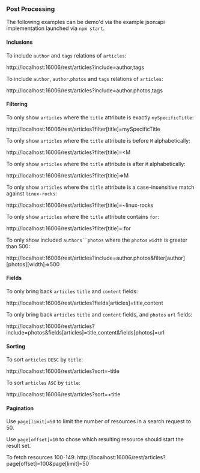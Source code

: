 ### Post Processing

The following examples can be demo'd via the example json:api implementation launched via `npm start`.

#### Inclusions

To include `author` and `tags` relations of `articles`:

http://localhost:16006/rest/articles?include=author,tags

To include `author`, `author`.`photos` and `tags` relations of `articles`:

http://localhost:16006/rest/articles?include=author.photos,tags

#### Filtering

To only show `articles` where the `title` attribute is exactly `mySpecificTitle`:

http://localhost:16006/rest/articles?filter[title]=mySpecificTitle

To only show `articles` where the `title` attribute is before `M` alphabetically:

http://localhost:16006/rest/articles?filter[title]=<M

To only show `articles` where the `title` attribute is after `M` alphabetically:

http://localhost:16006/rest/articles?filter[title]=>M

To only show `articles` where the `title` attribute is a case-insensitive match against `linux-rocks`:

http://localhost:16006/rest/articles?filter[title]=~linux-rocks

To only show `articles` where the `title` attribute contains `for`:

http://localhost:16006/rest/articles?filter[title]=:for

To only show included `authors``photos` where the `photos` `width` is greater than 500:

http://localhost:16006/rest/articles?include=author.photos&filter[author][photos][width]=>500

#### Fields

To only bring back `articles` `title` and `content` fields:

http://localhost:16006/rest/articles?fields[articles]=title,content

To only bring back `articles` `title` and `content` fields, and `photos` `url` fields:

http://localhost:16006/rest/articles?include=photos&fields[articles]=title,content&fields[photos]=url

#### Sorting

To sort `articles` `DESC` by `title`:

http://localhost:16006/rest/articles?sort=-title

To sort `articles` `ASC` by `title`:

http://localhost:16006/rest/articles?sort=+title

#### Pagination

Use `page[limit]=50` to limit the number of resources in a search request to 50.

Use `page[offset]=10` to chose which resulting resource should start the result set.

To fetch resources 100-149:
http://localhost:16006/rest/articles?page[offset]=100&page[limit]=50
